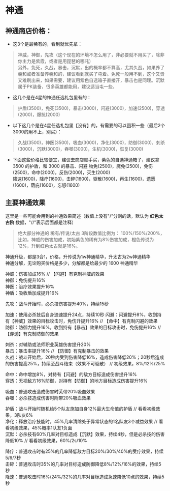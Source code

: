 # 神通

## 神通商店价格：
* 这3个是最稀有的，看到就优先拿：<br>
> 神威，神御，先攻（这个现在的环境不怎么用了，非必要就不用买了，除非你主力是紫霞，或者是用琵琶的哪吒）  
另外，免死，久战，暴击，沉默，出的概率都不算高，尤其久战，如果养了羲和或者准备养羲和的，建议看到就买了屯着。免死一般用不到，这个又贵又难刷出来，如果需要，建议用紫色自选箱子直接开，暴击也是同理。沉默属于PK装备，很多英雄都能用，建议适当屯一些。

* 这几个是在4星的神通任选礼包里有的：<br>
> 护盾(3500)，免死(3500)，暴击(3000)，闪避(3000)，加速(2500)，穿透(2000)，爆抗(2000)

* 以下这几个是在4星任选礼包里【没有】的，有需要的可以囤积一些（最后2个3000的用不上，别买）：<br>
> 久战(3500)，神医(3500)，吸血(3000)，净化(3000)，防御(3000)，刺杀(3000)，沉默(3000)，吞噬(3000)，生机(3000)，恢复(3000)<br>

* 下面这些价格比较便宜，建议去商店顺手买，紫色的自选神通箱子，建议拿 3500 的护盾，和 3000 的暴击、闪避
物免(2500)，魔免(2500)，免伤(2500)，命中(2000)，反伤(2000)，灭生(2000)<br>
降速(1600)，降疗(1600)，击碎(1600)，驱散(1600)，再生(1600)，遗愿(1600)，荫庇(1600)，忘怒(1600)<br>


## 主要神通效果
这里是一些可能会用到的神通效果简述（数值上没有"/"分割的话，默认为 **红色太古阶** 数据，"//"表示后面都是注释）  
> 绝大部分神通的 稀有/传说/太古 3阶段数值比例为： 100%/150%/200%，比如，神威的伤害加成，初始紫色的稀有为8%伤害加成，橙色传说为12%，升到红色太古就是16%。  

神通升级，都是3合1，价格，升传说为1w神通精华，升太古为2w神通精华  
神通分解，无论购买价格是多少，分解都是给最少的 1600 神通精华  

神威：伤害加成16%							// 【闪避】有克制神威的效果  
神御：免伤提升16%  
神医：治疗效果提升16%  
神盾：吸收盾加成提升16%  

先攻：战斗开始时，必杀技伤害提升40%，持续15秒  

加速：使用必杀技后自身迹速提升24点，持续10秒
闪避：闪避提升8%，收到持有【神威】效果的目标攻击时，免伤升提升16%		// 【命中】有克制闪避的效果  
防御：防御力提升16%，收到持有【暴击】效果的目标攻击时，免伤提升16%		// 【穿透】有克制防御的效果  

刺杀：对辅助或法师职业英雄伤害提升20%  
暴击：暴击率提升16%													// 【防御】有克制暴击的效果  
久战：战斗开始后，20秒内受到伤害降低16%，造成伤害降低20%；20秒后造成的伤害提高25%，持续至战斗结束（效果不可驱散）		// 初级效果，8%/12%/25%  

命中：命中增加8%，对持有【闪避】的敌方目标造成伤害提升16%  
穿透：无视敌方16%防御，对持有【防御】的地方目标造成伤害提升16%  

吸血：普通攻击造成伤害时芙带20%吸血效果  
吞噬：必杀技造成伤害时附带20%吸血效果  

护盾：战斗开始时随机给5个队友施加自身12%最大生命值的护盾					// 看看初级效果，3队友6%  
净化：释放治疗技能时，45%几率清除处于异常状态的1名队友3个减益效果				// 看看初级效果，45%概率1队友1负面   
沉默：必杀技有60%几率对目标造成【沉默】效果，持续4秒，但是必杀技的伤害降低10%		// 看看初级效果，60%/2s/10%  
 
降疗：普通攻击时有25%的几率降低敌方目标20%/30%/40%的受疗效果，持续5/6/7秒  
击碎：普通攻击时35%的几率对目标造成防御降低8%/12%/16%的效果，持续5秒  
降速：普通攻击时16%/24%/32%的几率对目标造成急速降低10点的效果，持续5秒  

